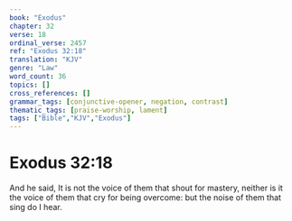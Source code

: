 ```yaml
---
book: "Exodus"
chapter: 32
verse: 18
ordinal_verse: 2457
ref: "Exodus 32:18"
translation: "KJV"
genre: "Law"
word_count: 36
topics: []
cross_references: []
grammar_tags: [conjunctive-opener, negation, contrast]
thematic_tags: [praise-worship, lament]
tags: ["Bible","KJV","Exodus"]
---
```


# Exodus 32:18

And he said, It is not the voice of them that shout for mastery, neither is it the voice of them that cry for being overcome: but the noise of them that sing do I hear.
